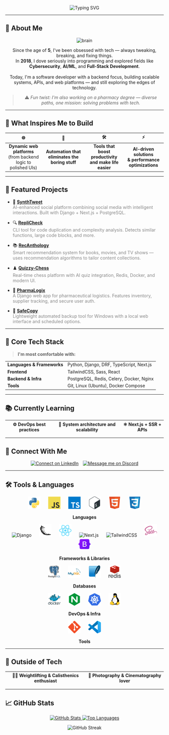 <!-- Profile Header -->
<p align="center">
  <img src="https://readme-typing-svg.demolab.com?font=Fira+Code&size=28&pause=1000&color=36BCF7&center=true&vCenter=true&width=800&lines=Hi+%F0%9F%91%8B%2C+I'm+Karar+Haider;Full-Stack+Software+Developer;Backend-focused+%7C+Tech+Explorer+%7C+Iraq+%F0%9F%87%AE%F0%9F%87%B6" alt="Typing SVG" />
</p>

---

## 🧠 About Me

<div align="center">
  <img src="https://media.giphy.com/media/26tn33aiTi1jkl6H6/giphy.gif" width="180" alt="brain" />
</div>

<p align="center">
  Since the age of <b>5</b>, I've been obsessed with tech — always tweaking, breaking, and fixing things.<br>
  In <b>2018</b>, I dove seriously into programming and explored fields like <b>Cybersecurity</b>, <b>AI/ML</b>, and <b>Full-Stack Development</b>.<br><br>
  Today, I'm a software developer with a backend focus, building scalable systems, APIs, and web platforms — and still exploring the edges of technology.
</p>

<blockquote align="center">
  ⚠️ <i>Fun twist: I'm also working on a pharmacy degree — diverse paths, one mission: solving problems with tech.</i>
</blockquote>

---

## 🚀 What Inspires Me to Build

<div align="center">

| 🌐 | 🤖 | 🛠 | ⚡ |
|:--:|:--:|:--:|:--:|
| <b>Dynamic web platforms</b> <br> (from backend logic to polished UIs) | <b>Automation that eliminates the boring stuff</b> | <b>Tools that boost productivity <br> and make life easier</b> | <b>AI-driven solutions <br> & performance optimizations</b> |

</div>

---

## 🚀 Featured Projects

- 🐍 [**SynthTweet**](https://github.com/karar-hayder/SynthTweet)  
  <span style="color:#888;">AI-enhanced social platform combining social media with intelligent interactions. Built with Django + Next.js + PostgreSQL.</span>

- 🔍 [**RepliCheck**](https://github.com/karar-hayder/Replicheck)  
  <span style="color:#888;">CLI tool for code duplication and complexity analysis. Detects similar functions, large code blocks, and more.</span>

- 📚 [**RecAnthology**](https://github.com/karar-hayder/RecAnthology)  
  <span style="color:#888;">Smart recommendation system for books, movies, and TV shows — uses recommendation algorithms to tailor content collections.</span>

- ♟️ [**Quizzy-Chess**](https://github.com/karar-hayder/Quizzy-Chess)  
  <span style="color:#888;">Real-time chess platform with AI quiz integration, Redis, Docker, and modern UI.</span>

- 💊 [**PharmaLogix**](https://github.com/karar-hayder/PharmaLogix)  
  <span style="color:#888;">A Django web app for pharmaceutical logistics. Features inventory, supplier tracking, and secure user auth.</span>

- 💾 [**SafeCopy**](https://github.com/karar-hayder/SafeCopy)  
  <span style="color:#888;">Lightweight automated backup tool for Windows with a local web interface and scheduled options.</span>

---

## 🔧 Core Tech Stack

<blockquote>
  <b>I'm most comfortable with:</b>
</blockquote>

<table align="center">
  <tr>
    <td><b>Languages & Frameworks</b></td>
    <td>Python, Django, DRF, TypeScript, Next.js</td>
  </tr>
  <tr>
    <td><b>Frontend</b></td>
    <td>TailwindCSS, Sass, React</td>
  </tr>
  <tr>
    <td><b>Backend & Infra</b></td>
    <td>PostgreSQL, Redis, Celery, Docker, Nginx</td>
  </tr>
  <tr>
    <td><b>Tools</b></td>
    <td>Git, Linux (Ubuntu), Docker Compose</td>
  </tr>
</table>

---

## 📚 Currently Learning

<div align="center">

| ⚙️ DevOps best practices | 🧩 System architecture and scalability | ⚛️ Next.js + SSR + APIs |
|:-----------------------:|:-------------------------------------:|:-----------------------:|

</div>

---

## 🤝 Connect With Me

<p align="center">
  <a href="https://linkedin.com/in/karar-haider" target="_blank" style="display:inline-block; margin-right: 10px;">
    <img src="https://img.shields.io/badge/LinkedIn-Connect-blue?style=for-the-badge&logo=linkedin&logoColor=white" alt="Connect on LinkedIn" />
  </a>
  <a href="https://discord.com/users/635727358049124363" target="_blank" style="display:inline-block;">
    <img src="https://img.shields.io/badge/Discord-Message%20Me-5865F2?style=for-the-badge&logo=discord&logoColor=white" alt="Message me on Discord" />
  </a>
</p>

---

## 🛠️ Tools & Languages

<div align="center">

<!-- Languages -->
<p>
  <img src="https://raw.githubusercontent.com/devicons/devicon/master/icons/python/python-original.svg" alt="Python" width="40" style="margin: 0 10px;" />
  <img src="https://raw.githubusercontent.com/devicons/devicon/master/icons/javascript/javascript-original.svg" alt="JavaScript" width="40" style="margin: 0 10px;" />
  <img src="https://raw.githubusercontent.com/devicons/devicon/master/icons/typescript/typescript-original.svg" alt="TypeScript" width="40" style="margin: 0 10px;" />
  <img src="https://raw.githubusercontent.com/devicons/devicon/master/icons/bash/bash-original.svg" alt="Bash" width="40" style="margin: 0 10px;" />
  <img src="https://raw.githubusercontent.com/devicons/devicon/master/icons/html5/html5-original.svg" alt="HTML5" width="40" style="margin: 0 10px;" />
  <img src="https://raw.githubusercontent.com/devicons/devicon/master/icons/css3/css3-original.svg" alt="CSS3" width="40" style="margin: 0 10px;" />
</p>
<p><b>Languages</b></p>

<!-- Frameworks & Libraries -->
<p>
  <img src="https://cdn.worldvectorlogo.com/logos/django.svg" alt="Django" width="40" style="margin: 0 10px;" />
  <img src="https://raw.githubusercontent.com/devicons/devicon/master/icons/flask/flask-original.svg" alt="Flask" width="40" style="margin: 0 10px;" />
  <img src="https://raw.githubusercontent.com/devicons/devicon/master/icons/react/react-original.svg" alt="React" width="40" style="margin: 0 10px;" />
  <img src="https://cdn.worldvectorlogo.com/logos/nextjs-2.svg" alt="Next.js" width="40" style="margin: 0 10px;" />
  <img src="https://www.vectorlogo.zone/logos/tailwindcss/tailwindcss-icon.svg" alt="TailwindCSS" width="40" style="margin: 0 10px;" />
  <img src="https://raw.githubusercontent.com/devicons/devicon/master/icons/sass/sass-original.svg" alt="Sass" width="40" style="margin: 0 10px;" />
  <img src="https://raw.githubusercontent.com/devicons/devicon/master/icons/bootstrap/bootstrap-original.svg" alt="Bootstrap" width="40" style="margin: 0 10px;" />
</p>
<p><b>Frameworks & Libraries</b></p>

<!-- Databases -->
<p>
  <img src="https://raw.githubusercontent.com/devicons/devicon/master/icons/postgresql/postgresql-original-wordmark.svg" alt="PostgreSQL" width="40" style="margin: 0 10px;" />
  <img src="https://raw.githubusercontent.com/devicons/devicon/master/icons/mysql/mysql-original-wordmark.svg" alt="MySQL" width="40" style="margin: 0 10px;" />
  <img src="https://raw.githubusercontent.com/devicons/devicon/master/icons/sqlite/sqlite-original.svg" alt="SQLite" width="40" style="margin: 0 10px;" />
  <img src="https://raw.githubusercontent.com/devicons/devicon/master/icons/redis/redis-original-wordmark.svg" alt="Redis" width="40" style="margin: 0 10px;" />
</p>
<p><b>Databases</b></p>

<!-- DevOps & Infra -->
<p>
  <img src="https://raw.githubusercontent.com/devicons/devicon/master/icons/docker/docker-original-wordmark.svg" alt="Docker" width="40" style="margin: 0 10px;" />
  <img src="https://raw.githubusercontent.com/devicons/devicon/master/icons/nginx/nginx-original.svg" alt="Nginx" width="40" style="margin: 0 10px;" />
  <img src="https://raw.githubusercontent.com/devicons/devicon/master/icons/kubernetes/kubernetes-plain.svg" alt="Kubernetes" width="40" style="margin: 0 10px;" />
  <img src="https://raw.githubusercontent.com/devicons/devicon/master/icons/linux/linux-original.svg" alt="Linux" width="40" style="margin: 0 10px;" />
</p>
<p><b>DevOps & Infra</b></p>

<!-- Tools -->
<p>
  <img src="https://raw.githubusercontent.com/devicons/devicon/master/icons/git/git-original.svg" alt="Git" width="40" style="margin: 0 10px;" />
  <img src="https://raw.githubusercontent.com/devicons/devicon/master/icons/vscode/vscode-original.svg" alt="VSCode" width="40" style="margin: 0 10px;" />
</p>
<p><b>Tools</b></p>

</div>

---

## 💪 Outside of Tech

<div align="center">

| 🏋️‍♂️ Weightlifting & Calisthenics enthusiast | 🎥 Photography & Cinematography lover |
|:--------------------------------------------:|:------------------------------------:|

</div>

---

## 📈 GitHub Stats

<p align="center">
  <a href="https://github.com/karar-hayder">
    <img src="https://github-readme-stats.vercel.app/api?username=karar-hayder&show_icons=true&theme=github_dark&hide_border=true&count_private=true" alt="GitHub Stats" height="180"/>
  </a>
  <a href="https://github.com/karar-hayder">
    <img src="https://github-readme-stats.vercel.app/api/top-langs?username=karar-hayder&layout=compact&theme=github_dark&hide_border=true&langs_count=8" alt="Top Languages" height="180"/>
  </a>
</p>

<p align="center">
  <img src="https://github-readme-streak-stats.herokuapp.com/?user=karar-hayder&theme=github-dark&hide_border=true" alt="GitHub Streak" height="180"/>
</p>

